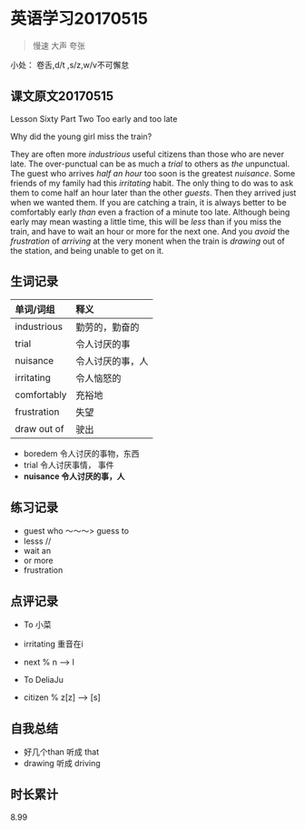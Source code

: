 # 英语学习20170515

> 慢速 大声 夸张

小处： 卷舌,d/t ,s/z,w/v不可懈怠

## 课文原文20170515

Lesson Sixty  Part Two  Too early and too late

Why did the young girl miss the train?

They are often more _industrious_ useful citizens than those who are never late.
The over-punctual can be as much a _trial_ to others as _the_ unpunctual. 
The guest who arrives _half an hour_ too soon is the greatest _nuisance_.
Some friends of my family had this _irritating_ habit.
The only thing to do was to ask them to come half an hour later than the other _guests_.
Then they arrived just when we wanted them.
If you are catching a train, it is always better to be comfortably early _than_ even a fraction of a minute too late.
Although being early may mean wasting a little time, this will be _less_ than if you miss the train, and have to wait an hour or more for the next one.
And you _avoid_ the _frustration_ of _arriving_ at the very monent when the train is _drawing_ out of the station, and being unable to get on it.

## 生词记录
| 单词/词组 | 释义  |
| :-----| :------|
| industrious | 勤劳的，勤奋的 |
| trial | 令人讨厌的事 |
| nuisance | 令人讨厌的事，人 |
| irritating | 令人恼怒的 |
| comfortably | 充裕地 |
| frustration | 失望 |
| draw out of | 驶出 |

* boredem   令人讨厌的事物，东西
* trial     令人讨厌事情， 事件
* **nuisance  令人讨厌的事，人**

## 练习记录
* guest who ～～～> guess to 
* lesss //
* wait an 
* or more
* frustration

## 点评记录
* To 小菜 
 * irritating 重音在i
 * next % n --> l

* To DeliaJu
 * citizen % z[z] --> [s]

## 自我总结
* 好几个than 听成 that
* drawing 听成 driving 

## 时长累计
8.99
